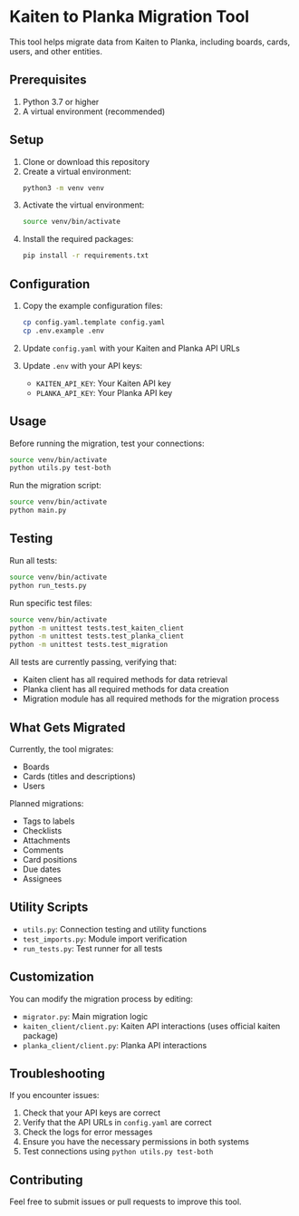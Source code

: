 # Kaiten to Planka Migration Tool

This tool helps migrate data from Kaiten to Planka, including boards, cards, users, and other entities.

## Prerequisites

1. Python 3.7 or higher
2. A virtual environment (recommended)

## Setup

1. Clone or download this repository
2. Create a virtual environment:
   ```bash
   python3 -m venv venv
   ```
3. Activate the virtual environment:
   ```bash
   source venv/bin/activate
   ```
4. Install the required packages:
   ```bash
   pip install -r requirements.txt
   ```

## Configuration

1. Copy the example configuration files:
   ```bash
   cp config.yaml.template config.yaml
   cp .env.example .env
   ```

2. Update `config.yaml` with your Kaiten and Planka API URLs

3. Update `.env` with your API keys:
   - `KAITEN_API_KEY`: Your Kaiten API key
   - `PLANKA_API_KEY`: Your Planka API key

## Usage

Before running the migration, test your connections:
```bash
source venv/bin/activate
python utils.py test-both
```

Run the migration script:
```bash
source venv/bin/activate
python main.py
```

## Testing

Run all tests:
```bash
source venv/bin/activate
python run_tests.py
```

Run specific test files:
```bash
source venv/bin/activate
python -m unittest tests.test_kaiten_client
python -m unittest tests.test_planka_client
python -m unittest tests.test_migration
```

All tests are currently passing, verifying that:
- Kaiten client has all required methods for data retrieval
- Planka client has all required methods for data creation
- Migration module has all required methods for the migration process

## What Gets Migrated

Currently, the tool migrates:
- Boards
- Cards (titles and descriptions)
- Users

Planned migrations:
- Tags to labels
- Checklists
- Attachments
- Comments
- Card positions
- Due dates
- Assignees

## Utility Scripts

- `utils.py`: Connection testing and utility functions
- `test_imports.py`: Module import verification
- `run_tests.py`: Test runner for all tests

## Customization

You can modify the migration process by editing:
- `migrator.py`: Main migration logic
- `kaiten_client/client.py`: Kaiten API interactions (uses official kaiten package)
- `planka_client/client.py`: Planka API interactions

## Troubleshooting

If you encounter issues:
1. Check that your API keys are correct
2. Verify that the API URLs in `config.yaml` are correct
3. Check the logs for error messages
4. Ensure you have the necessary permissions in both systems
5. Test connections using `python utils.py test-both`

## Contributing

Feel free to submit issues or pull requests to improve this tool.